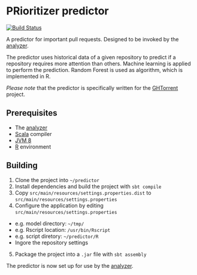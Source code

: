 PRioritizer predictor
=====================

[![Build Status](https://travis-ci.org/PRioritizer/PRioritizer-predictor.svg)](https://travis-ci.org/PRioritizer/PRioritizer-predictor)

A predictor for important pull requests. Designed to be invoked by the [analyzer](https://github.com/PRioritizer/PRioritizer-analyzer).

The predictor uses historical data of a given repository to predict if a repository requires more attention than others.
Machine learning is applied to perform the prediction. Random Forest is used as algorithm, which is implemented in R.

*Please note* that the predictor is specifically written for the [GHTorrent](http://ghtorrent.org/) project.

Prerequisites
-------------

* The [analyzer](https://github.com/PRioritizer/PRioritizer-analyzer)
* [Scala](http://www.scala-lang.org/) compiler
* [JVM 8](https://java.com/download/)
* [R](http://www.r-project.org/) environment

Building
--------

1. Clone the project into `~/predictor`
2. Install dependencies and build the project with `sbt compile`
3. Copy `src/main/resources/settings.properties.dist` to `src/main/resources/settings.properties`
4. Configure the application by editing `src/main/resources/settings.properties`
  * e.g. model directory: `~/tmp/`
  * e.g. Rscript location: `/usr/bin/Rscript`
  * e.g. script diretory: `~/predictor/R`
  * Ingore the repository settings
5. Package the project into a `.jar` file with `sbt assembly`

The predictor is now set up for use by the [analyzer](https://github.com/PRioritizer/PRioritizer-analyzer).
